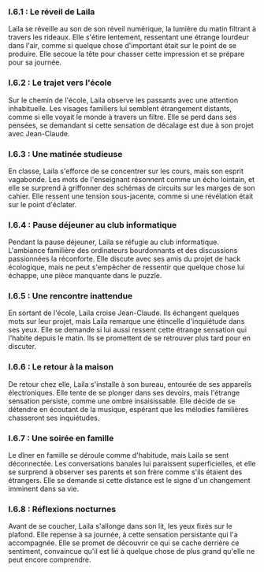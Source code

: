 ### I.6.1 : Le réveil de Laila

Laila se réveille au son de son réveil numérique, la lumière du matin filtrant à travers les rideaux. Elle s'étire lentement, ressentant une étrange lourdeur dans l'air, comme si quelque chose d'important était sur le point de se produire. Elle secoue la tête pour chasser cette impression et se prépare pour sa journée.

### I.6.2 : Le trajet vers l'école

Sur le chemin de l'école, Laila observe les passants avec une attention inhabituelle. Les visages familiers lui semblent étrangement distants, comme si elle voyait le monde à travers un filtre. Elle se perd dans ses pensées, se demandant si cette sensation de décalage est due à son projet avec Jean-Claude.

### I.6.3 : Une matinée studieuse

En classe, Laila s'efforce de se concentrer sur les cours, mais son esprit vagabonde. Les mots de l'enseignant résonnent comme un écho lointain, et elle se surprend à griffonner des schémas de circuits sur les marges de son cahier. Elle ressent une tension sous-jacente, comme si une révélation était sur le point d'éclater.

### I.6.4 : Pause déjeuner au club informatique

Pendant la pause déjeuner, Laila se réfugie au club informatique. L'ambiance familière des ordinateurs bourdonnants et des discussions passionnées la réconforte. Elle discute avec ses amis du projet de hack écologique, mais ne peut s'empêcher de ressentir que quelque chose lui échappe, une pièce manquante dans le puzzle.

### I.6.5 : Une rencontre inattendue

En sortant de l'école, Laila croise Jean-Claude. Ils échangent quelques mots sur leur projet, mais Laila remarque une étincelle d'inquiétude dans ses yeux. Elle se demande si lui aussi ressent cette étrange sensation qui l'habite depuis le matin. Ils se promettent de se retrouver plus tard pour en discuter.

### I.6.6 : Le retour à la maison

De retour chez elle, Laila s'installe à son bureau, entourée de ses appareils électroniques. Elle tente de se plonger dans ses devoirs, mais l'étrange sensation persiste, comme une ombre insaisissable. Elle décide de se détendre en écoutant de la musique, espérant que les mélodies familières chasseront ses inquiétudes.

### I.6.7 : Une soirée en famille

Le dîner en famille se déroule comme d'habitude, mais Laila se sent déconnectée. Les conversations banales lui paraissent superficielles, et elle se surprend à observer ses parents et son frère comme s'ils étaient des étrangers. Elle se demande si cette distance est le signe d'un changement imminent dans sa vie.

### I.6.8 : Réflexions nocturnes

Avant de se coucher, Laila s'allonge dans son lit, les yeux fixés sur le plafond. Elle repense à sa journée, à cette sensation persistante qui l'a accompagnée. Elle se promet de découvrir ce qui se cache derrière ce sentiment, convaincue qu'il est lié à quelque chose de plus grand qu'elle ne peut encore comprendre.